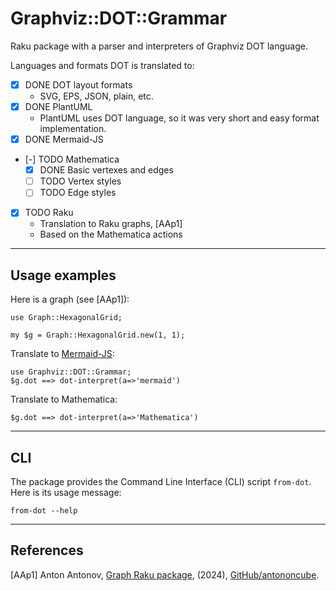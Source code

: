 # Graphviz::DOT::Grammar

Raku package with a parser and interpreters of Graphviz DOT language.

Languages and formats DOT is translated to:

- [X] DONE DOT layout formats
  - SVG, EPS, JSON, plain, etc.
- [X] DONE PlantUML
  - PlantUML uses DOT language, so it was very short and easy format implementation.
- [X] DONE Mermaid-JS
- [-] TODO Mathematica
  - [X] DONE Basic vertexes and edges
  - [ ] TODO Vertex styles
  - [ ] TODO Edge styles
- [X] TODO Raku
  - Translation to Raku graphs, [AAp1]
  - Based on the Mathematica actions

------

## Usage examples

Here is a graph (see [AAp1]):

```perl6
use Graph::HexagonalGrid;

my $g = Graph::HexagonalGrid.new(1, 1);
```

Translate to [Mermaid-JS]():

```perl6, output.prompt=NONE, output.language=mermaid
use Graphviz::DOT::Grammar;
$g.dot ==> dot-interpret(a=>'mermaid')
```

Translate to Mathematica:

```perl6, output.prompt=NONE,  output.language=mathematica
$g.dot ==> dot-interpret(a=>'Mathematica')
```

------

## CLI

The package provides the Command Line Interface (CLI) script `from-dot`. Here is its usage message:

```shell
from-dot --help
```

------

## References 

[AAp1] Anton Antonov,
[Graph Raku package](https://github.com/antononcube/Raku-Graph),
(2024),
[GitHub/antononcube](https://github.com/antononcube).
